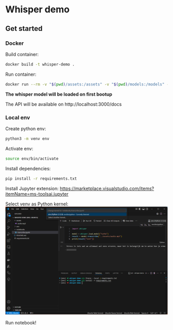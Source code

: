 # Whisper demo

## Get started

### Docker

Build container:

```bash
docker build -t whisper-demo .
```

Run container:

```bash
docker run --rm -v "$(pwd)/assets:/assets" -v "$(pwd)/models:/models" -p 3000:80 whisper-demo
```

**The whisper model will be loaded on first bootup**

The API will be available on http://localhost:3000/docs

### Local env

Create python env:

```bash
python3 -m venv env
```

Activate env:

```bash
source env/bin/activate
```

Install dependencies:

```bash
pip install -r requirements.txt
```

Install Jupyter extension:
https://marketplace.visualstudio.com/items?itemName=ms-toolsai.jupyter 

Select venv as Python kernel:
![alt text](docs/image.png)

Run notebook!